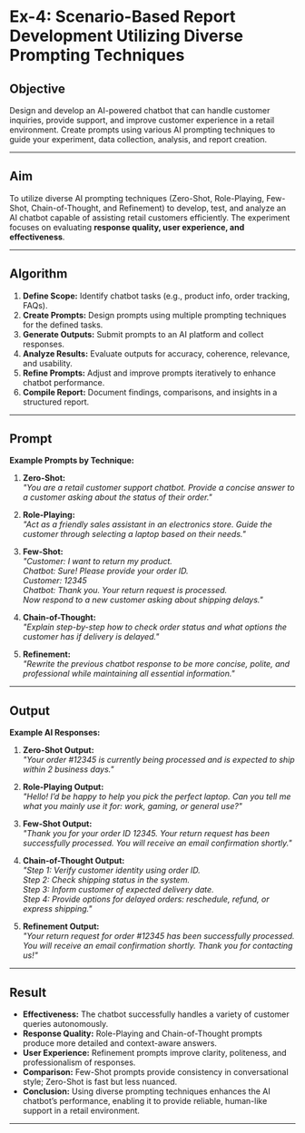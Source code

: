 # Ex-4: Scenario-Based Report Development Utilizing Diverse Prompting Techniques


## Objective
Design and develop an AI-powered chatbot that can handle customer inquiries, provide support, and improve customer experience in a retail environment. Create prompts using various AI prompting techniques to guide your experiment, data collection, analysis, and report creation.

---

## Aim
To utilize diverse AI prompting techniques (Zero-Shot, Role-Playing, Few-Shot, Chain-of-Thought, and Refinement) to develop, test, and analyze an AI chatbot capable of assisting retail customers efficiently. The experiment focuses on evaluating **response quality, user experience, and effectiveness**.

---

## Algorithm
1. **Define Scope:** Identify chatbot tasks (e.g., product info, order tracking, FAQs).  
2. **Create Prompts:** Design prompts using multiple prompting techniques for the defined tasks.  
3. **Generate Outputs:** Submit prompts to an AI platform and collect responses.  
4. **Analyze Results:** Evaluate outputs for accuracy, coherence, relevance, and usability.  
5. **Refine Prompts:** Adjust and improve prompts iteratively to enhance chatbot performance.  
6. **Compile Report:** Document findings, comparisons, and insights in a structured report.

---

## Prompt
**Example Prompts by Technique:**

1. **Zero-Shot:**  
*"You are a retail customer support chatbot. Provide a concise answer to a customer asking about the status of their order."*

2. **Role-Playing:**  
*"Act as a friendly sales assistant in an electronics store. Guide the customer through selecting a laptop based on their needs."*

3. **Few-Shot:**  
*"Customer: I want to return my product.  
Chatbot: Sure! Please provide your order ID.  
Customer: 12345  
Chatbot: Thank you. Your return request is processed.  
Now respond to a new customer asking about shipping delays."*

4. **Chain-of-Thought:**  
*"Explain step-by-step how to check order status and what options the customer has if delivery is delayed."*

5. **Refinement:**  
*"Rewrite the previous chatbot response to be more concise, polite, and professional while maintaining all essential information."*

---

## Output
**Example AI Responses:**

1. **Zero-Shot Output:**  
*"Your order #12345 is currently being processed and is expected to ship within 2 business days."*

2. **Role-Playing Output:**  
*"Hello! I’d be happy to help you pick the perfect laptop. Can you tell me what you mainly use it for: work, gaming, or general use?"*

3. **Few-Shot Output:**  
*"Thank you for your order ID 12345. Your return request has been successfully processed. You will receive an email confirmation shortly."*

4. **Chain-of-Thought Output:**  
*"Step 1: Verify customer identity using order ID.  
Step 2: Check shipping status in the system.  
Step 3: Inform customer of expected delivery date.  
Step 4: Provide options for delayed orders: reschedule, refund, or express shipping."*

5. **Refinement Output:**  
*"Your return request for order #12345 has been successfully processed. You will receive an email confirmation shortly. Thank you for contacting us!"*

---

## Result
- **Effectiveness:** The chatbot successfully handles a variety of customer queries autonomously.  
- **Response Quality:** Role-Playing and Chain-of-Thought prompts produce more detailed and context-aware answers.  
- **User Experience:** Refinement prompts improve clarity, politeness, and professionalism of responses.  
- **Comparison:** Few-Shot prompts provide consistency in conversational style; Zero-Shot is fast but less nuanced.  
- **Conclusion:** Using diverse prompting techniques enhances the AI chatbot’s performance, enabling it to provide reliable, human-like support in a retail environment.

---
